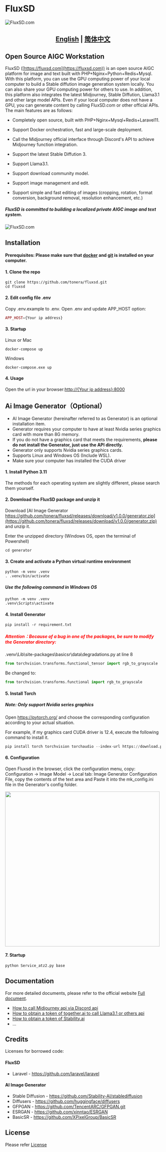 # FluxSD
![FluxSD.com](assets/home.jpeg)

## <div align="center"><b><a href="README.md">English</a> | <a href="README-zh-CN.md">简体中文</a></b></div>

## Open Source AIGC Workstation

FluxSD ([https://fluxsd.com](https://fluxsd.com)) is an open source AIGC platform for image and text built with PHP+Nginx+Python+Redis+Mysql. With this platform, you can use the GPU computing power of your local computer to build a Stable diffution image generation system locally. You can also share your GPU computing power for others to use. In addition, this platform also integrates the latest Midjourney, Stable Diffution, Llama3.1 and other large model APIs. Even if your local computer does not have a GPU, you can generate content by calling FluxSD.com or other official APIs. The main features are as follows:

- Completely open source, built with PHP+Nginx+Mysql+Redis+Laravel11.

- Support Docker orchestration, fast and large-scale deployment.

- Call the Midjourney official interface through Discord's API to achieve Midjourney function integration.

- Support the latest Stable Diffution 3.

- Support Llama3.1.

- Support download community model.

- Support image management and edit.

- Support simple and fast editing of images (cropping, rotation, format conversion, background removal, resolution enhancement, etc.)


##### FluxSD is committed to building a localized private AIGC image and text system.

![FluxSD.com](assets/banner.jpg)

## Installation

#### Prerequisites: Please make sure that [docker](https://www.docker.com/) and [git](https://git-scm.com/) is installed on your computer.

#### 1. Clone the repo 
```shell
git clone https://github.com/tonera/fluxsd.git
cd fluxsd
```

#### 2. Edit config file .env
Copy .env.example to .env. Open .env and update APP_HOST option: 
```php
APP_HOST={Your ip address}
```
#### 3. Startup
Linux or Mac
```shell
docker-compose up
```
Windows
```shell
docker-compose.exe up
```

#### 4. Usage
Open the url in your browser:[http://{Your ip address}:8000](http://localhost:8000)

## Ai Image Generator（Optional）
- AI Image Generator (hereinafter referred to as Generator) is an optional installation item.
- Generator requires your computer to have at least Nvidia series graphics card with more than 8G memory.
- If you do not have a graphics card that meets the requirements, <b>please do not install the Generator, just use the API directly.</b>
- Generator only supports Nvidia series graphics cards.
- Supports Linux and Windows OS (Include WSL).
- Make sure your computer has installed the CUDA driver

#### 1. Install Python 3.11
The methods for each operating system are slightly different, please search them yourself.

#### 2. Download the FluxSD package and unzip it
Download [AI Image Generator https://github.com/tonera/fluxsd/releases/download/v1.0.0/generator.zip](https://github.com/tonera/fluxsd/releases/download/v1.0.0/generator.zip) and unzip it.

Enter the unzipped directory (Windows OS, open the terminal of Powershell)

```
cd generator
```
#### 3. Create and activate a Python virtual runtime environment
```
python -m venv .venv
. .venv/bin/activate
```
##### Use the following command in Windows OS 
```
python -m venv .venv
.venv\Scripts\activate
```
#### 4. Install Generator
```
pip install -r requirement.txt
```

##### <div style="color: red;">Attention：Because of a bug in one of the packages, be sure to modify the Generator directory:</div>
.venv\Lib\site-packages\basicsr\data\degradations.py
at line 8
```python
from torchvision.transforms.functional_tensor import rgb_to_grayscale
```
Be changed to:
```python
from torchvision.transforms.functional import rgb_to_grayscale
```

#### 5. Install Torch
##### Note: Only support Nvidia series graphics

Open https://pytorch.org/ and choose the corresponding configuration according to your actual situation.

For example, if my graphics card CUDA driver is 12.4, execute the following command to install it.
```python
pip install torch torchvision torchaudio --index-url https://download.pytorch.org/whl/cu124
```

#### 6. Configuration

Open Fluxsd in the browser, click the configuration menu, copy: Configuration -> Image Model -> Local tab: Image Generator Configuration File, copy the contents of the text area and Paste it into the mk_config.ini file in the Generator's config folder.

<img src="assets/mk_config.jpg" width = "500" align=center />

#### 7. Startup
```python
python Service_atz2.py base
```

## Documentation

For more detailed documents, please refer to the official website [Full document](https://fluxsd.com/docs/en/overview).
- [How to call Midjourney api via Discord api](https://fluxsd.com/docs/en/midjourney)
- [How to obtain a token of together.ai to call Llama3.1 or others api](https://fluxsd.com/docs/en/together)
- [How to obtain a token of Stability.ai](https://fluxsd.com/docs/en/sd)
- ...

## Credits
Licenses for borrowed code:

#### FluxSD
- Laravel - https://github.com/laravel/laravel

#### AI Image Generator
- Stable Diffusion - https://github.com/Stability-AI/stablediffusion
- Diffusers - https://github.com/huggingface/diffusers
- GFPGAN - https://github.com/TencentARC/GFPGAN.git
- ESRGAN - https://github.com/xinntao/ESRGAN
- BasicSR - https://github.com/XPixelGroup/BasicSR

## License

Please refer [License](https://fluxsd.com/docs/en/license)
